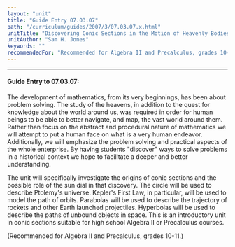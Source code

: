 ```yaml
---
layout: "unit"
title: "Guide Entry 07.03.07"
path: "/curriculum/guides/2007/3/07.03.07.x.html"
unitTitle: "Discovering Conic Sections in the Motion of Heavenly Bodies"
unitAuthor: "Sam H. Jones"
keywords: ""
recommendedFor: "Recommended for Algebra II and Precalculus, grades 10-11."
---
```

<body>
<hr/>
<h4>
Guide Entry to 07.03.07:
</h4>
<p>
The development of mathematics, from its very beginnings, has been about problem solving. The study of the heavens, in addition to the quest for knowledge about the world around us, was required in order for human beings to be able to better navigate, and map, the vast world around them. Rather than focus on the abstract and procedural nature of mathematics we will attempt to put a human face on what is a very human endeavor. Additionally, we will emphasize the problem solving and practical aspects of the whole enterprise. By having students "discover" ways to solve problems in a historical context we hope to facilitate a deeper and better understanding.
</p>
<p>
The unit will specifically investigate the origins of conic sections and the possible role of the sun dial in that discovery. The circle will be used to describe Ptolemy's universe. Kepler's First Law, in particular, will be used to model the path of orbits. Parabolas will be used to describe the trajectory of rockets and other Earth launched projectiles. Hyperbolas will be used to describe the paths of unbound objects in space. This is an introductory unit in conic sections suitable for high school Algebra II or Precalculus courses.
</p>
<p>
(Recommended for Algebra II and Precalculus, grades 10-11.)
</p>
</body>